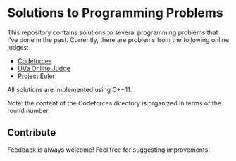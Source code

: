 # Solutions to Programming Problems
This repository contains solutions to several programming problems that I've done in the past. Currently, there are problems from the following online judges:

- [Codeforces](http://codeforces.com)
- [UVa Online Judge](https://uva.onlinejudge.org)
- [Project Euler](https://projecteuler.net)

All solutions are implemented using C++11.

Note: the content of the Codeforces directory is organized in terms of the round number.

## Contribute
Feedback is always welcome! Feel free for suggesting improvements!